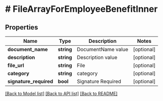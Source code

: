 # # FileArrayForEmployeeBenefitInner

## Properties

Name | Type | Description | Notes
------------ | ------------- | ------------- | -------------
**document_name** | **string** | DocumentName value | [optional]
**description** | **string** | Description value | [optional]
**file_url** | **string** | File | [optional]
**category** | **string** | category | [optional]
**signature_required** | **bool** | Signature Required | [optional]

[[Back to Model list]](../../README.md#models) [[Back to API list]](../../README.md#endpoints) [[Back to README]](../../README.md)
